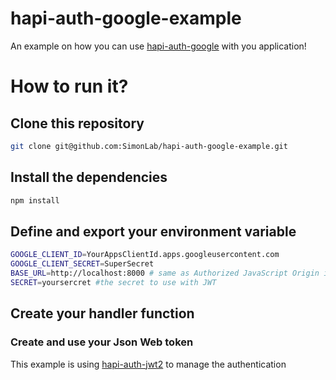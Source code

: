 # hapi-auth-google-example

An example on how you can use [hapi-auth-google](https://github.com/dwyl/hapi-auth-google) with you application!

# How to run it?

## Clone this repository

```sh
git clone git@github.com:SimonLab/hapi-auth-google-example.git
```

## Install the dependencies

```sh
npm install
```
## Define and export your environment variable

```sh
GOOGLE_CLIENT_ID=YourAppsClientId.apps.googleusercontent.com
GOOGLE_CLIENT_SECRET=SuperSecret
BASE_URL=http://localhost:8000 # same as Authorized JavaScript Origin in your google app
SECRET=yoursercret #the secret to use with JWT
```
## Create your handler function

### Create and use your Json Web token

This example is using [hapi-auth-jwt2](https://github.com/dwyl/hapi-auth-jwt2) to manage the authentication
